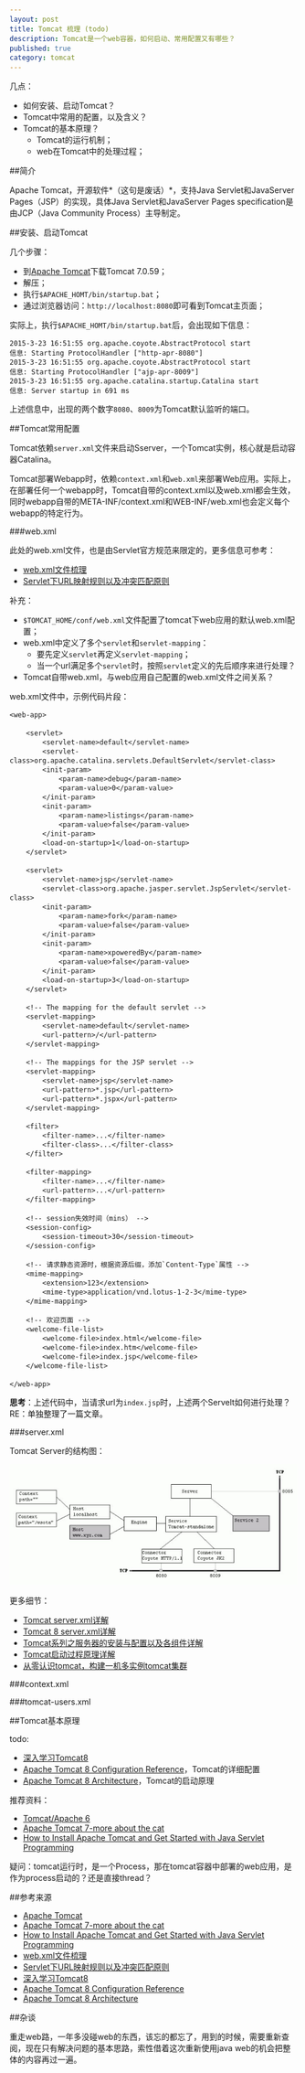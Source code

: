 ```yaml
---
layout: post
title: Tomcat 梳理 (todo)
description: Tomcat是一个web容器，如何启动、常用配置又有哪些？
published: true
category: tomcat
---
```


几点：

* 如何安装、启动Tomcat？
* Tomcat中常用的配置，以及含义？
* Tomcat的基本原理？
	* Tomcat的运行机制；
	* web在Tomcat中的处理过程；


##简介

Apache Tomcat，开源软件*（这句是废话）*，支持Java Servlet和JavaServer Pages（JSP）的实现，具体Java Servlet和JavaServer Pages specification是由JCP（Java Community Process）主导制定。

	

##安装、启动Tomcat

几个步骤：

* 到[Apache Tomcat][Apache Tomcat]下载Tomcat 7.0.59；
* 解压；
* 执行`$APACHE_HOMT/bin/startup.bat`；
* 通过浏览器访问：`http://localhost:8080`即可看到Tomcat主页面；


实际上，执行`$APACHE_HOMT/bin/startup.bat`后，会出现如下信息：

	2015-3-23 16:51:55 org.apache.coyote.AbstractProtocol start
	信息: Starting ProtocolHandler ["http-apr-8080"]
	2015-3-23 16:51:55 org.apache.coyote.AbstractProtocol start
	信息: Starting ProtocolHandler ["ajp-apr-8009"]
	2015-3-23 16:51:55 org.apache.catalina.startup.Catalina start
	信息: Server startup in 691 ms

上述信息中，出现的两个数字`8080`、`8009`为Tomcat默认监听的端口。



##Tomcat常用配置

Tomcat依赖`server.xml`文件来启动Sserver，一个Tomcat实例，核心就是启动容器Catalina。

Tomcat部署Webapp时，依赖`context.xml`和`web.xml`来部署Web应用。实际上，在部署任何一个webapp时，Tomcat自带的context.xml以及web.xml都会生效，同时webapp自带的META-INF/context.xml和WEB-INF/web.xml也会定义每个webapp的特定行为。


###web.xml

此处的web.xml文件，也是由Servlet官方规范来限定的，更多信息可参考：

* [web.xml文件梳理][web.xml文件梳理]
* [Servlet下URL映射规则以及冲突匹配原则][Servlet下URL映射规则以及冲突匹配原则]

补充：

* `$TOMCAT_HOME/conf/web.xml`文件配置了tomcat下web应用的默认web.xml配置；
* web.xml中定义了多个`servlet`和`servlet-mapping`：
	* 要先定义`servlet`再定义`servlet-mapping`；
	* 当一个url满足多个`servlet`时，按照`servlet`定义的先后顺序来进行处理？
* Tomcat自带web.xml，与web应用自己配置的web.xml文件之间关系？
	
	
web.xml文件中，示例代码片段：

	<web-app>
	
		<servlet>
			<servlet-name>default</servlet-name>
			<servlet-class>org.apache.catalina.servlets.DefaultServlet</servlet-class>
			<init-param>
				<param-name>debug</param-name>
				<param-value>0</param-value>
			</init-param>
			<init-param>
				<param-name>listings</param-name>
				<param-value>false</param-value>
			</init-param>
			<load-on-startup>1</load-on-startup>
		</servlet>
		
		<servlet>
			<servlet-name>jsp</servlet-name>
			<servlet-class>org.apache.jasper.servlet.JspServlet</servlet-class>
			<init-param>
				<param-name>fork</param-name>
				<param-value>false</param-value>
			</init-param>
			<init-param>
				<param-name>xpoweredBy</param-name>
				<param-value>false</param-value>
			</init-param>
			<load-on-startup>3</load-on-startup>
		</servlet>
		
		<!-- The mapping for the default servlet -->
		<servlet-mapping>
			<servlet-name>default</servlet-name>
			<url-pattern>/</url-pattern>
		</servlet-mapping>

		<!-- The mappings for the JSP servlet -->
		<servlet-mapping>
			<servlet-name>jsp</servlet-name>
			<url-pattern>*.jsp</url-pattern>
			<url-pattern>*.jspx</url-pattern>
		</servlet-mapping>
		
		<filter>
			<filter-name>...</filter-name>
			<filter-class>...</filter-class>
		</filter>
		
		<filter-mapping>
			<filter-name>...</filter-name>
			<url-pattern>...</url-pattern>
		</filter-mapping>
		
		<!-- session失效时间（mins） -->
		<session-config>
			<session-timeout>30</session-timeout>
		</session-config>
		
		<!-- 请求静态资源时，根据资源后缀，添加`Content-Type`属性 -->
		<mime-mapping>
			<extension>123</extension>
			<mime-type>application/vnd.lotus-1-2-3</mime-type>
		</mime-mapping>

		<!-- 欢迎页面 -->
		<welcome-file-list>
			<welcome-file>index.html</welcome-file>
			<welcome-file>index.htm</welcome-file>
			<welcome-file>index.jsp</welcome-file>
		</welcome-file-list>

	</web-app>




**思考**：上述代码中，当请求url为`index.jsp`时，上述两个Servelt如何进行处理？RE：单独整理了一篇文章。

###server.xml

Tomcat Server的结构图：

![](/images/tomcat-intro/tomcat-server-framework.jpg)



更多细节：

* [Tomcat server.xml详解]
* [Tomcat 8 server.xml详解]
* [Tomcat系列之服务器的安装与配置以及各组件详解][Tomcat系列之服务器的安装与配置以及各组件详解]
* [Tomcat启动过程原理详解][Tomcat启动过程原理详解]
* [从零认识tomcat，构建一机多实例tomcat集群][从零认识tomcat，构建一机多实例tomcat集群]




###context.xml



###tomcat-users.xml






##Tomcat基本原理

todo:

* [深入学习Tomcat8][深入学习Tomcat8]
* [Apache Tomcat 8 Configuration Reference][Apache Tomcat 8 Configuration Reference]，Tomcat的详细配置
* [Apache Tomcat 8 Architecture][Apache Tomcat 8 Architecture]，Tomcat的启动原理


推荐资料：

* [Tomcat/Apache 6][Tomcat/Apache 6]
* [Apache Tomcat 7-more about the cat][Apache Tomcat 7-more about the cat]
* [How to Install Apache Tomcat and Get Started with Java Servlet Programming][How to Install Apache Tomcat and Get Started with Java Servlet Programming]

疑问：tomcat运行时，是一个Process，那在tomcat容器中部署的web应用，是作为process启动的？还是直接thread？















##参考来源

* [Apache Tomcat][Apache Tomcat]
* [Apache Tomcat 7-more about the cat][Apache Tomcat 7-more about the cat]
* [How to Install Apache Tomcat and Get Started with Java Servlet Programming][How to Install Apache Tomcat and Get Started with Java Servlet Programming]
* [web.xml文件梳理][web.xml文件梳理]
* [Servlet下URL映射规则以及冲突匹配原则][Servlet下URL映射规则以及冲突匹配原则]
* [深入学习Tomcat8][深入学习Tomcat8]
* [Apache Tomcat 8 Configuration Reference][Apache Tomcat 8 Configuration Reference]
* [Apache Tomcat 8 Architecture][Apache Tomcat 8 Architecture]





##杂谈

重走web路，一年多没碰web的东西，该忘的都忘了，用到的时候，需要重新查阅，现在只有解决问题的基本思路，索性借着这次重新使用java web的机会把整体的内容再过一遍。







[NingG]:    http://ningg.github.com  "NingG"


[Apache Tomcat]:								http://tomcat.apache.org/
[Apache Tomcat 7-more about the cat]:			http://www.ntu.edu.sg/home/ehchua/programming/howto/Tomcat_More.html
[How to Install Apache Tomcat and Get Started with Java Servlet Programming]:	http://www.ntu.edu.sg/home/ehchua/programming/howto/Tomcat_HowTo.html
[Tomcat/Apache 6]:								http://www.datadisk.co.uk/html_docs/java_app/tomcat6/tomcat6.htm
[web.xml文件梳理]:								http://ningg.top/web-xml-file-intro/
[Servlet下URL映射规则以及冲突匹配原则]:		http://ningg.top/servlet-url-pattern/
[深入学习Tomcat8]:								http://blog.csdn.net/column/details/tomcat8.html
[Apache Tomcat 8 Configuration Reference]:		http://tomcat.apache.org/tomcat-8.0-doc/config/index.html
[Apache Tomcat 8 Architecture]:					http://tomcat.apache.org/tomcat-8.0-doc/architecture/index.html


[Tomcat 8 server.xml详解]:						http://blog.csdn.net/flyliuweisky547/article/details/20790601
[Tomcat server.xml详解]:						http://blog.sina.com.cn/s/blog_6925c03c0101d6tx.html
[Tomcat系列之服务器的安装与配置以及各组件详解]:	http://freeloda.blog.51cto.com/2033581/1299644
[从零认识tomcat，构建一机多实例tomcat集群]:	http://grass51.blog.51cto.com/4356355/1123400
[Tomcat启动过程原理详解]:						http://www.ha97.com/4820.html


